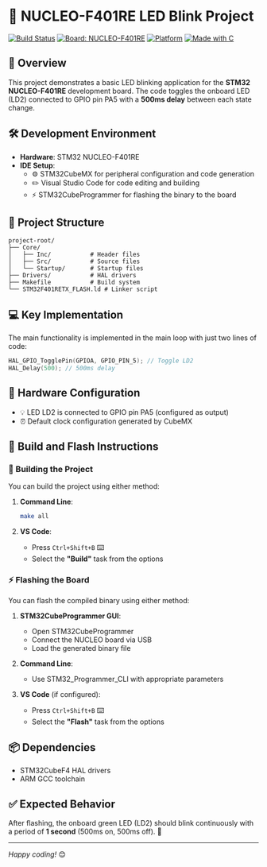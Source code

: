 # 🚀 NUCLEO-F401RE LED Blink Project

[![Build Status](https://github.com/ShreyuK/stm32-led-blink/actions/workflows/build.yml/badge.svg)](https://github.com/ShreyuK/stm32-led-blink/actions)
[![Board: NUCLEO-F401RE](https://img.shields.io/badge/Board-NUCLEO--F401RE-00979D.svg)](https://www.st.com/en/evaluation-tools/nucleo-f401re.html)
[![Platform](https://img.shields.io/badge/Platform-ARM%20Cortex--M4-brightgreen.svg)](https://www.arm.com/products/silicon-ip-cpu/cortex-m/cortex-m4)
[![Made with C](https://img.shields.io/badge/Made%20with-C-blue.svg)](https://www.cprogramming.com/)

## 📖 Overview
This project demonstrates a basic LED blinking application for the **STM32 NUCLEO-F401RE** development board. The code toggles the onboard LED (LD2) connected to GPIO pin PA5 with a **500ms delay** between each state change.

## 🛠️ Development Environment
- **Hardware**: STM32 NUCLEO-F401RE
- **IDE Setup**: 
  - ⚙️ STM32CubeMX for peripheral configuration and code generation
  - ✏️ Visual Studio Code for code editing and building
  - ⚡ STM32CubeProgrammer for flashing the binary to the board

## 📁 Project Structure
```
project-root/
├── Core/
│   ├── Inc/           # Header files
│   ├── Src/           # Source files
│   └── Startup/       # Startup files
├── Drivers/           # HAL drivers
├── Makefile           # Build system
└── STM32F401RETX_FLASH.ld # Linker script
```

## 💻 Key Implementation
The main functionality is implemented in the main loop with just two lines of code:

```c
HAL_GPIO_TogglePin(GPIOA, GPIO_PIN_5); // Toggle LD2
HAL_Delay(500); // 500ms delay
```

## 🔧 Hardware Configuration
- 💡 LED LD2 is connected to GPIO pin PA5 (configured as output)
- ⏰ Default clock configuration generated by CubeMX

## 🚀 Build and Flash Instructions

### 🔨 Building the Project
You can build the project using either method:

1. **Command Line**:
   ```bash
   make all
   ```

2. **VS Code**:
   - Press `Ctrl+Shift+B` ⌨️
   - Select the **"Build"** task from the options

### ⚡ Flashing the Board
You can flash the compiled binary using either method:

1. **STM32CubeProgrammer GUI**:
   - Open STM32CubeProgrammer
   - Connect the NUCLEO board via USB
   - Load the generated binary file

2. **Command Line**:
   - Use STM32_Programmer_CLI with appropriate parameters

3. **VS Code** (if configured):
   - Press `Ctrl+Shift+B` ⌨️
   - Select the **"Flash"** task from the options

## 📦 Dependencies
- STM32CubeF4 HAL drivers
- ARM GCC toolchain

## ✅ Expected Behavior
After flashing, the onboard green LED (LD2) should blink continuously with a period of **1 second** (500ms on, 500ms off). 🎯

---

*Happy coding!* 😊

